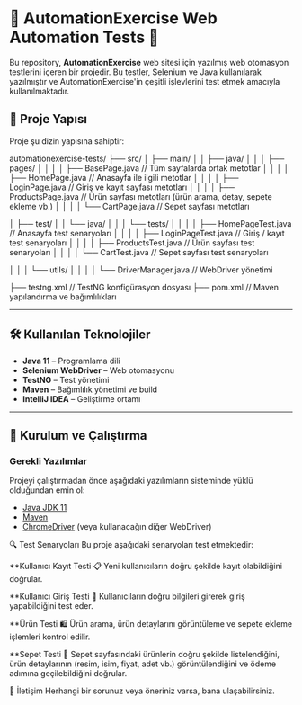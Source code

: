 # 🚀 **AutomationExercise Web Automation Tests** 🛒

Bu repository, **AutomationExercise** web sitesi için yazılmış web otomasyon testlerini içeren bir projedir. Bu testler, Selenium ve Java kullanılarak yazılmıştır ve AutomationExercise'in çeşitli işlevlerini test etmek amacıyla kullanılmaktadır.

## 📁 Proje Yapısı

Proje şu dizin yapısına sahiptir:

automationexercise-tests/ 
├── src/ 
│ ├── main/
│ │ ├── java/ 
│ │ │ ├── pages/
│ │ │ │ ├── BasePage.java // Tüm sayfalarda ortak metotlar 
│ │ │ │ ├── HomePage.java // Anasayfa ile ilgili metotlar
│ │ │ │ ├── LoginPage.java // Giriş ve kayıt sayfası metotları 
│ │ │ │ ├── ProductsPage.java // Ürün sayfası metotları (ürün arama, detay, sepete ekleme vb.)
│ │ │ │ └── CartPage.java // Sepet sayfası metotları 

│ ├── test/ 
│ │ └── java/ 
│ │ │ └── tests/ 
│ │ │ │ ├── HomePageTest.java // Anasayfa test senaryoları
│ │ │ │ ├── LoginPageTest.java // Giriş / kayıt test senaryoları
│ │ │ │ ├── ProductsTest.java // Ürün sayfası test senaryoları 
│ │ │ │ └── CartTest.java // Sepet sayfası test senaryoları 

│ │ │ └── utils/ 
│ │ │ │ └── DriverManager.java // WebDriver yönetimi

├── testng.xml // TestNG konfigürasyon dosyası 
├── pom.xml // Maven yapılandırma ve bağımlılıkları 



---

## 🛠 Kullanılan Teknolojiler

- **Java 11** – Programlama dili
- **Selenium WebDriver** – Web otomasyonu
- **TestNG** – Test yönetimi
- **Maven** – Bağımlılık yönetimi ve build
- **IntelliJ IDEA** – Geliştirme ortamı

---

## 🚀 Kurulum ve Çalıştırma

### Gerekli Yazılımlar
Projeyi çalıştırmadan önce aşağıdaki yazılımların sisteminde yüklü olduğundan emin ol:
- [Java JDK 11](https://www.oracle.com/java/technologies/javase-jdk11-downloads.html)
- [Maven](https://maven.apache.org/download.cgi)
- [ChromeDriver](https://sites.google.com/chromium.org/driver/) (veya kullanacağın diğer WebDriver)


🔍 Test Senaryoları
Bu proje aşağıdaki senaryoları test etmektedir:

**Kullanıcı Kayıt Testi 📋
  Yeni kullanıcıların doğru şekilde kayıt olabildiğini doğrular.

**Kullanıcı Giriş Testi 🔐
  Kullanıcıların doğru bilgileri girerek giriş yapabildiğini test eder.

**Ürün Testi 🛍
  Ürün arama, ürün detaylarını görüntüleme ve sepete ekleme işlemleri kontrol edilir.

**Sepet Testi 🛒
  Sepet sayfasındaki ürünlerin doğru şekilde listelendiğini, ürün detaylarının (resim, isim, fiyat, adet vb.) görüntülendiğini ve ödeme adımına geçilebildiğini doğrular.

💬 İletişim
Herhangi bir sorunuz veya öneriniz varsa, bana ulaşabilirsiniz.

